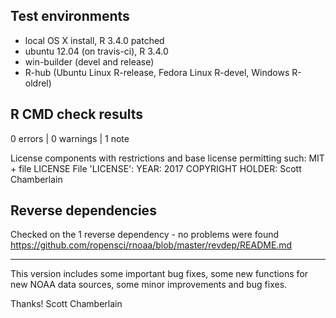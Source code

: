 ## Test environments

* local OS X install, R 3.4.0 patched
* ubuntu 12.04 (on travis-ci), R 3.4.0
* win-builder (devel and release)
* R-hub (Ubuntu Linux R-release, Fedora Linux R-devel, Windows R-oldrel)

## R CMD check results

0 errors | 0 warnings | 1 note

   License components with restrictions and base license permitting such:
     MIT + file LICENSE
   File 'LICENSE':
     YEAR: 2017
     COPYRIGHT HOLDER: Scott Chamberlain

## Reverse dependencies

Checked on the 1 reverse dependency - no problems were found
<https://github.com/ropensci/rnoaa/blob/master/revdep/README.md>

-----

This version includes some important bug fixes, some new functions for
new NOAA data sources, some minor improvements and bug fixes.

Thanks!
Scott Chamberlain
